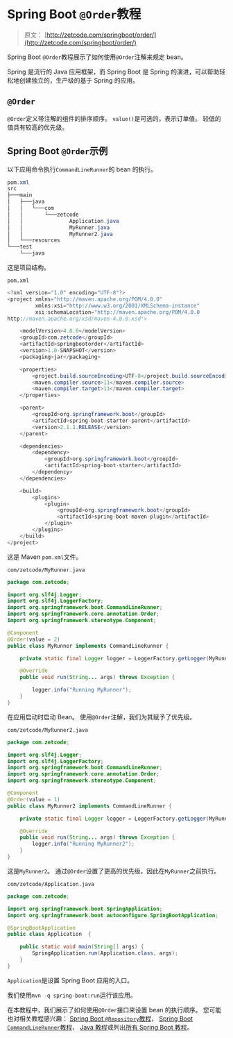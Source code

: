 # Spring Boot `@Order`教程

> 原文： [http://zetcode.com/springboot/order/](http://zetcode.com/springboot/order/)

Spring Boot `@Order`教程展示了如何使用`@Order`注解来规定 bean。

Spring 是流行的 Java 应用框架，而 Spring Boot 是 Spring 的演进，可以帮助轻松地创建独立的，生产级的基于 Spring 的应用。

## `@Order`

`@Order`定义带注解的组件的排序顺序。 `value()`是可选的，表示订单值。 较低的值具有较高的优先级。

## Spring Boot `@Order`示例

以下应用命令执行`CommandLineRunner`的 bean 的执行。

```java
pom.xml
src
├───main
│   ├───java
│   │   └───com
│   │       └───zetcode
│   │               Application.java
│   │               MyRunner.java
│   │               MyRunner2.java
│   └───resources
└───test
    └───java

```

这是项目结构。

`pom.xml`

```java
<?xml version="1.0" encoding="UTF-8"?>
<project xmlns="http://maven.apache.org/POM/4.0.0"
         xmlns:xsi="http://www.w3.org/2001/XMLSchema-instance"
         xsi:schemaLocation="http://maven.apache.org/POM/4.0.0
http://maven.apache.org/xsd/maven-4.0.0.xsd">

    <modelVersion>4.0.0</modelVersion>
    <groupId>com.zetcode</groupId>
    <artifactId>springbootorder</artifactId>
    <version>1.0-SNAPSHOT</version>
    <packaging>jar</packaging>

    <properties>
        <project.build.sourceEncoding>UTF-8</project.build.sourceEncoding>
        <maven.compiler.source>11</maven.compiler.source>
        <maven.compiler.target>11</maven.compiler.target>
    </properties>

    <parent>
        <groupId>org.springframework.boot</groupId>
        <artifactId>spring-boot-starter-parent</artifactId>
        <version>2.1.1.RELEASE</version>
    </parent>

    <dependencies>
        <dependency>
            <groupId>org.springframework.boot</groupId>
            <artifactId>spring-boot-starter</artifactId>
        </dependency>
    </dependencies>

    <build>
        <plugins>
            <plugin>
                <groupId>org.springframework.boot</groupId>
                <artifactId>spring-boot-maven-plugin</artifactId>
            </plugin>
        </plugins>
    </build>
</project>

```

这是 Maven `pom.xml`文件。

`com/zetcode/MyRunner.java`

```java
package com.zetcode;

import org.slf4j.Logger;
import org.slf4j.LoggerFactory;
import org.springframework.boot.CommandLineRunner;
import org.springframework.core.annotation.Order;
import org.springframework.stereotype.Component;

@Component
@Order(value = 2)
public class MyRunner implements CommandLineRunner {

    private static final Logger logger = LoggerFactory.getLogger(MyRunner.class);

    @Override
    public void run(String... args) throws Exception {

        logger.info("Running MyRunner");
    }
}

```

在应用启动时启动 Bean。 使用`@Order`注解，我们为其赋予了优先级。

`com/zetcode/MyRunner2.java`

```java
package com.zetcode;

import org.slf4j.Logger;
import org.slf4j.LoggerFactory;
import org.springframework.boot.CommandLineRunner;
import org.springframework.core.annotation.Order;
import org.springframework.stereotype.Component;

@Component
@Order(value = 1)
public class MyRunner2 implements CommandLineRunner {

    private static final Logger logger = LoggerFactory.getLogger(MyRunner.class);

    @Override
    public void run(String... args) throws Exception {
        logger.info("Running MyRunner2");
    }
}

```

这是`MyRunner2`。 通过`@Order`设置了更高的优先级，因此在`MyRunner`之前执行。

`com/zetcode/Application.java`

```java
package com.zetcode;

import org.springframework.boot.SpringApplication;
import org.springframework.boot.autoconfigure.SpringBootApplication;

@SpringBootApplication
public class Application  {

    public static void main(String[] args) {
        SpringApplication.run(Application.class, args);
    }
}

```

`Application`是设置 Spring Boot 应用的入口。

我们使用`mvn -q spring-boot:run`运行该应用。

在本教程中，我们展示了如何使用`@Order`接口来设置 bean 的执行顺序。 您可能也对相关教程感兴趣： [Spring Boot `@Repository`教程](/springboot/repository/)， [Spring Boot `CommandLineRunner`教程](/springboot/commandlinerunner/)， [Java 教程](/lang/java/)或列出[所有 Spring Boot 教程](/all/#springboot)。